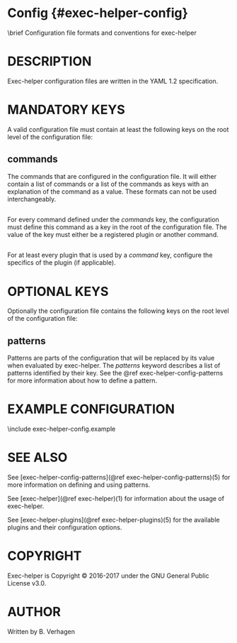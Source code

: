 Config              {#exec-helper-config}
======
\brief Configuration file formats and conventions for exec-helper

# DESCRIPTION
Exec-helper configuration files are written in the YAML 1.2 specification.

# MANDATORY KEYS
A valid configuration file must contain at least the following keys on the root level of the configuration file:

## commands
The commands that are configured in the configuration file. It will either contain a list of commands or a list of the commands as keys with an explanation of the command as a value. These formats can not be used interchangeably.

## <command-keys>
For every command defined under the _commands_ key, the configuration must define this command as a key in the root of the configuration file. The value of the key must either be a registered plugin or another command.

## <plugin-keys>
For at least every plugin that is used by a _command_ key, configure the specifics of the plugin (if applicable).

# OPTIONAL KEYS
Optionally the configuration file contains the following keys on the root level of the configuration file:

## patterns
Patterns are parts of the configuration that will be replaced by its value when evaluated by exec-helper. The _patterns_ keyword describes a list of patterns identified by their key. See the @ref exec-helper-config-patterns for more information about how to define a pattern.

# EXAMPLE CONFIGURATION
\include exec-helper-config.example

# SEE ALSO
See [exec-helper-config-patterns](@ref exec-helper-config-patterns)(5) for more information on defining and using patterns.

See [exec-helper](@ref exec-helper)(1) for information about the usage of exec-helper.

See [exec-helper-plugins](@ref exec-helper-plugins)(5) for the available plugins and their configuration options.

# COPYRIGHT
Exec-helper is Copyright &copy; 2016-2017 under the GNU General Public License v3.0.

# AUTHOR
Written by B. Verhagen

